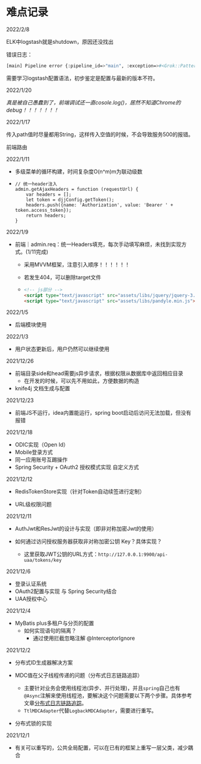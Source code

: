 # 难点记录

2022/2/8

ELK中logstash就是shutdown，原因还没找出

错误日志：

```bash
[main] Pipeline error {:pipeline_id=>"main", :exception=>#<Grok::PatternError: pattern %{NGINXACCESS} not defined>, :backtrace=>["/opt/logstash/vendor/bundle/jruby/2.5.0/gems/jls-grok-0.11.5/lib/grok-pure.rb:123:in `block in compile'", "org/jruby/RubyKernel.java:1442:in `loop'", "/opt/logstash/vendor/bundle/jruby/2.5.0/gems/jls-grok-0.11.5/lib/grok-pure.rb:93:in `compile'", "/opt/logstash/vendor/bundle/jruby/2.5.0/gems/logstash-filter-grok-4.4.1/lib/logstash/filters/grok.rb:282:in `block in register'", "org/jruby/RubyArray.java:1821:in `each'", "/opt/logstash/vendor/bundle/jruby/2.5.0/gems/logstash-filter-grok-4.4.1/lib/logstash/filters/grok.rb:276:in `block in register'", "org/jruby/RubyHash.java:1415:in `each'", "/opt/logstash/vendor/bundle/jruby/2.5.0/gems/logstash-filter-grok-4.4.1/lib/logstash/filters/grok.rb:271:in `register'", "org/logstash/config/ir/compiler/AbstractFilterDelegatorExt.java:75:in `register'", "/opt/logstash/logstash-core/lib/logstash/java_pipeline.rb:232:in `block in register_plugins'", "org/jruby/RubyArray.java:1821:in `each'", "/opt/logstash/logstash-core/lib/logstash/java_pipeline.rb:231:in `register_plugins'", "/opt/logstash/logstash-core/lib/logstash/java_pipeline.rb:590:in `maybe_setup_out_plugins'", "/opt/logstash/logstash-core/lib/logstash/java_pipeline.rb:244:in `start_workers'", "/opt/logstash/logstash-core/lib/logstash/java_pipeline.rb:189:in `run'", "/opt/logstash/logstash-core/lib/logstash/java_pipeline.rb:141:in `block in start'"], "pipeline.sources"=>["/etc/logstash/conf.d/02-beats-input.conf", "/etc/logstash/conf.d/10-syslog.conf", "/etc/logstash/conf.d/11-nginx.conf", "/etc/logstash/conf.d/30-output.conf"], :thread=>"#<Thread:0x70b54f3e run>"}
```

需要学习logstash配置语法，初步鉴定是配置与最新的版本不符。





2022/1/20

*真是被自己愚蠢到了，前端调试还一直cosole.log()，居然不知道Chrome的debug！！！！！！！*



2022/1/17

传入path值时尽量都用String，这样传入空值的时候，不会导致服务500的报错。

前端路由



2022/1/11

- 多级菜单的循环构建，时间复杂度O(n^m)m为联动级数

- ```
  // 统一header注入
  admin.getAjaxHeaders = function (requestUrl) {
      var headers = [];
      let token = djjConfig.getToken();
      headers.push({name: 'Authorization', value: 'Bearer ' + token.access_token});
      return headers;
  }
  ```



2022/1/9

- 前端｜admin.req：统一Headers填充，每次手动填写麻烦，未找到实现方式。(1/11完成)

  - 采用MVVM框架，注意引入顺序！！！！！！

  - 若发生404，可以删除target文件

  - ```html
    <!-- js部分 -->
    <script type="text/javascript" src="assets/libs/jquery/jquery-3.2.1.min.js"></script>
    <script type="text/javascript" src="assets/libs/pandyle.min.js"></script>
    ```



2022/1/5

- 后端模块使用



2022/1/3

- 用户状态更新后，用户仍然可以继续使用



2021/12/26

- 前端目录side和head需要js异步请求，根据权限从数据库中返回相应目录
  - 在开发的时候，可以先不用如此，方便数据的构造
- knife4j 文档生成与配置



2021/12/23

- 前端JS不运行，idea内置能运行，spring boot启动后访问无法加载，但没有报错

2021/12/18

- ODIC实现（Open Id）
- Mobile登录方式
- 同一应用账号互踢操作
- Spring Security + OAuth2 授权模式实现 自定义方式



2021/12/12

- RedisTokenStore实现（针对Token自动续签进行定制）

- URL级权限问题

  

2021/12/11

- AuthJwt和ResJwt的设计与实现（即非对称加密Jwt的使用）

- 如何通过访问授权服务器获取非对称加密公钥 Key？具体实现？
  - 这里获取JWT公钥的URL方式：`http://127.0.0.1:9900/api-uaa/tokens/key`



2021/12/6

- 登录认证系统
- OAuth2配置与实现 与 Spring Security结合
- UAA授权中心

2021/12/4

- MyBatis plus多租户与分页的配置
  - 如何实现语句的隔离？
    - 通过使用拦截忽略注解 @InterceptorIgnore

2021/12/2

- 分布式ID生成器解决方案
- MDC值在父子线程传递的问题（分布式日志链路追踪）
  - 主要针对业务会使用线程池(异步、并行处理)，并且`spring`自己也有`@Async`注解来使用线程池，要解决这个问题需要以下两个步骤。具体参考文章[分布式日志链路追踪]()。
  - `TtlMDCAdapter`代替`LogbackMDCAdapter`，需要进行重写。

- 分布式锁的实现

2021/12/1

- 有关可以重写的，公共全局配置，可以在已有的框架上重写一层父类，减少耦合

  

